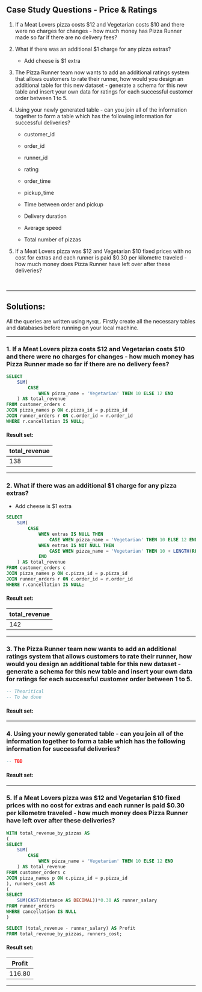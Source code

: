 ## Case Study Questions - Price & Ratings

1. If a Meat Lovers pizza costs $12 and Vegetarian costs $10 and there were no charges for changes - how much money has Pizza Runner made so far if there are no delivery fees?

2. What if there was an additional $1 charge for any pizza extras?

   - Add cheese is $1 extra

3. The Pizza Runner team now wants to add an additional ratings system that allows customers to rate their runner, how would you design an additional table for this new dataset - generate a schema for this new table and insert your own data for ratings for each successful customer order between 1 to 5.

4. Using your newly generated table - can you join all of the information together to form a table which has the following information for successful deliveries?

   - customer_id

   - order_id

   - runner_id

   - rating

   - order_time

   - pickup_time

   - Time between order and pickup

   - Delivery duration

   - Average speed

   - Total number of pizzas

5. If a Meat Lovers pizza was $12 and Vegetarian $10 fixed prices with no cost for extras and each runner is paid $0.30 per kilometre traveled - how much money does Pizza Runner have left over after these deliveries?

<br>

---

## Solutions:

All the queries are written using `MySQL`. 
Firstly create all the necessary tables and databases before running on your local machine.

---

### 1. If a Meat Lovers pizza costs $12 and Vegetarian costs $10 and there were no charges for changes - how much money has Pizza Runner made so far if there are no delivery fees?

```sql
SELECT 
	SUM(
		CASE 
			WHEN pizza_name = 'Vegetarian' THEN 10 ELSE 12 END
    ) AS total_revenue
FROM customer_orders c
JOIN pizza_names p ON c.pizza_id = p.pizza_id
JOIN runner_orders r ON c.order_id = r.order_id
WHERE r.cancellation IS NULL;
```

#### Result set:

| total_revenue |
| ------------- |
| 138           |

---

### 2. What if there was an additional $1 charge for any pizza extras?

- Add cheese is $1 extra

```sql
SELECT 
	SUM(
		CASE 
			WHEN extras IS NULL THEN 
				CASE WHEN pizza_name = 'Vegetarian' THEN 10 ELSE 12 END
			WHEN extras IS NOT NULL THEN 
				CASE WHEN pizza_name = 'Vegetarian' THEN 10 + LENGTH(REPLACE(extras,', ','')) ELSE 12 + LENGTH(REPLACE(extras,', ','')) END
			END
	) AS total_revenue
FROM customer_orders c
JOIN pizza_names p ON c.pizza_id = p.pizza_id
JOIN runner_orders r ON c.order_id = r.order_id
WHERE r.cancellation IS NULL;
```

#### Result set:

| total_revenue |
| ------------- |
| 142           |

---

### 3. The Pizza Runner team now wants to add an additional ratings system that allows customers to rate their runner, how would you design an additional table for this new dataset - generate a schema for this new table and insert your own data for ratings for each successful customer order between 1 to 5.

```sql
-- Theoritical
-- To be done
```

#### Result set:

---

### 4. Using your newly generated table - can you join all of the information together to form a table which has the following information for successful deliveries?

```sql
-- TBD
```

#### Result set:

---

### 5. If a Meat Lovers pizza was $12 and Vegetarian $10 fixed prices with no cost for extras and each runner is paid $0.30 per kilometre traveled - how much money does Pizza Runner have left over after these deliveries?

```sql
WITH total_revenue_by_pizzas AS 
(
SELECT 
	SUM(
		CASE 
			WHEN pizza_name = 'Vegetarian' THEN 10 ELSE 12 END
    ) AS total_revenue
FROM customer_orders c
JOIN pizza_names p ON c.pizza_id = p.pizza_id
), runners_cost AS
(
SELECT 
	SUM(CAST(distance AS DECIMAL))*0.30 AS runner_salary
FROM runner_orders
WHERE cancellation IS NULL
)

SELECT (total_revenue - runner_salary) AS Profit
FROM total_revenue_by_pizzas, runners_cost;
```

#### Result set:

Profit |
--|
116.80 |

---